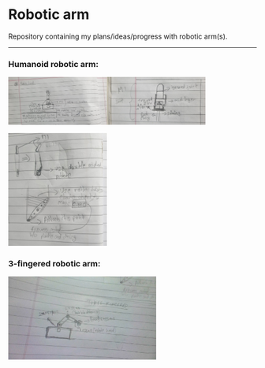 # Robotic arm

Repository containing my plans/ideas/progress with robotic arm(s).
***

### Humanoid robotic arm:

<img src="./images/baseplan.jpg" width="200"/><img src="./images/fingers.jpg" width="200"/>

<img src="./images/strings.jpg" width="200"/>

### 3-fingered robotic arm:

<img src="./images/3fingered.jpg" width="300"/>
